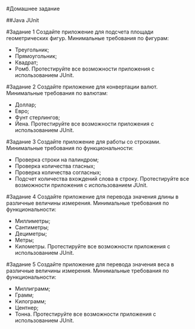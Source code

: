 #Домашнее задание

##Java  JUnit

#Задание 1
Создайте приложение для подсчета площади геометрических фигур. Минимальные требования по фигурам:
- Треугольник;
- Прямоугольник;
- Квадрат;
- Ромб.
Протестируйте все возможности приложения с использованием JUnit.


#Задание 2
Создайте приложение для конвертации валют. Минимальные требования по валютам:
- Доллар;
- Евро;
- Фунт стерлингов;
- Йена.
Протестируйте все возможности приложения с использованием JUnit.


#Задание 3
Создайте приложение для работы со строками. Минимальные требования по функциональности:
- Проверка строки на палиндром;
- Проверка количества гласных;
- Проверка количества согласных;
- Подсчет количества вхождений слова в строку.
Протестируйте все возможности приложения с использованием JUnit.


#Задание 4
Создайте приложение для перевода значения длины
в различные величины измерения. Минимальные требования по функциональности:
- Миллиметры;
- Сантиметры;
- Дециметры;
- Метры;
- Километры.
Протестируйте все возможности приложения с использованием JUnit.


#Задание 5
Создайте приложение для перевода значения веса в различные величины измерения. Минимальные требования
по функциональности:
- Миллиграмм;
- Грамм;
- Килограмм;
- Центнер;
- Тонна.
Протестируйте все возможности приложения с использованием JUnit. 

